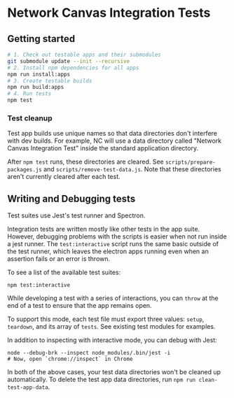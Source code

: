# Network Canvas Integration Tests

## Getting started

```sh
# 1. Check out testable apps and their submodules
git submodule update --init --recursive
# 2. Install npm dependencies for all apps
npm run install:apps
# 3. Create testable builds
npm run build:apps
# 4. Run tests
npm test
```

### Test cleanup

Test app builds use unique names so that data directories don't interfere with dev builds. For example, NC will use a data directory called "Network Canvas Integration Test" inside the standard application directory.

After `npm test` runs, these directories are cleared. See `scripts/prepare-packages.js` and `scripts/remove-test-data.js`. Note that these directories aren't currently cleared after each test.

## Writing and Debugging tests

Test suites use Jest's test runner and Spectron.

Integration tests are written mostly like other tests in the app suite. However, debugging problems with the scripts is easier when not run inside a jest runner. The `test:interactive` script runs the same basic outside of the test runner, which leaves the electron apps running even when an assertion fails or an error is thrown.

To see a list of the available test suites:

```
npm test:interactive
```

While developing a test with a series of interactions, you can `throw` at the end of a test to ensure that the app remains open.

To support this mode, each test file must export three values: `setup`, `teardown`, and its array of `tests`. See existing test modules for examples.

In addition to inspecting with interactive mode, you can debug with Jest:

```
node --debug-brk --inspect node_modules/.bin/jest -i
# Now, open `chrome://inspect` in Chrome
```

In both of the above cases, your test data directories won't be cleaned up automatically. To delete the test app data directories, run `npm run clean-test-app-data`.
